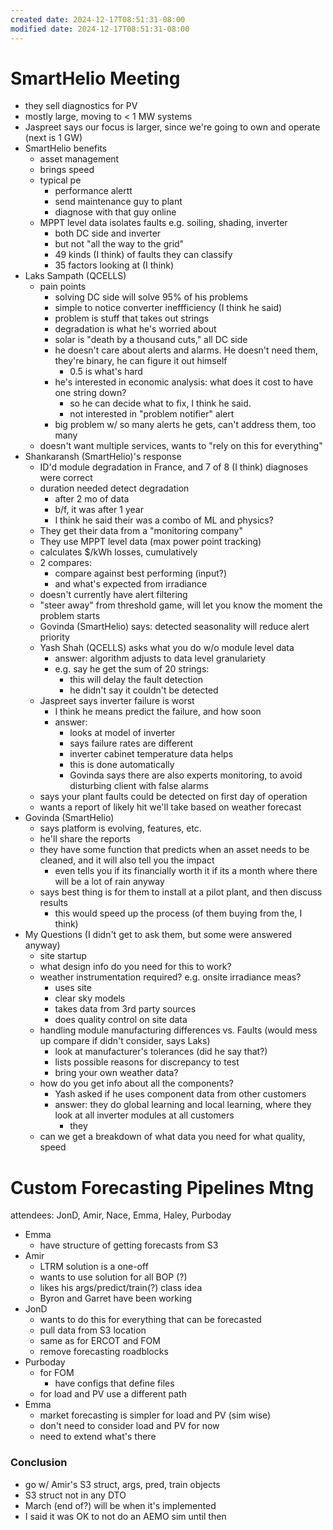 ```yaml
---
created date: 2024-12-17T08:51:31-08:00
modified date: 2024-12-17T08:51:31-08:00
---
```

# SmartHelio Meeting
- they sell diagnostics for PV
- mostly large, moving to < 1 MW systems
- Jaspreet says our focus is larger, since we're going to own and operate (next is 1 GW)
- SmartHelio benefits
	- asset management
	- brings speed
	- typical pe
		- performance alertt
		- send maintenance guy to plant
		- diagnose with that guy online
	- MPPT level data isolates faults e.g. soiling, shading, inverter
		- both DC side and inverter
		- but not "all the way to the grid"
		- 49 kinds (I think) of faults they can classify
		- 35 factors looking at (I think)
- Laks Sampath (QCELLS)
	- pain points
		- solving DC side will solve 95% of his problems
		- simple to notice converter ineffficiency (I think he said)
		- problem is stuff that takes out strings
		- degradation is what he's worried about
		- solar is "death by a thousand cuts," all DC side
		- he doesn't care about alerts and alarms. He doesn't need them, they're binary, he can figure it out himself
			- 0.5 is what's hard
		- he's interested in economic analysis: what does it cost to have one string down?
			- so he can decide what to fix, I think he said.
			- not interested in "problem notifier" alert
		- big problem w/ so many alerts he gets, can't address them, too many
	- doesn't want multiple services, wants to "rely on this for everything"
- Shankaransh (SmartHelio)'s response
	- ID'd module degradation in France, and 7 of 8 (I think) diagnoses were correct
	- duration needed detect degradation
		- after 2 mo of data
		- b/f, it was after 1 year
		- I think he said their was a combo of ML and physics?
	- They get their data from a "monitoring company"
	- They use MPPT level data (max power point tracking)
	- calculates $/kWh losses, cumulatively
	- 2 compares: 
		- compare against best performing (input?) 
		- and what's expected from irradiance
	- doesn't currently have alert filtering
	- "steer away" from threshold game, will let you know the moment the problem starts
	- Govinda (SmartHelio) says: detected seasonality will reduce alert priority
	- Yash Shah (QCELLS) asks what you do w/o module level data
		- answer: algorithm adjusts to data level granulariety
		- e.g. say he get the sum of 20 strings: 
			- this will delay the fault detection
			- he didn't say it couldn't be detected
	- Jaspreet says inverter failure is worst
		- I think he means predict the failure, and how soon
		- answer: 
			- looks at model of inverter
			- says failure rates are different
			- inverter cabinet temperature data helps
			- this is done automatically
			- Govinda says there are also experts monitoring, to avoid disturbing client with false alarms
	- says your plant faults could be detected on first day of operation
	- wants a report of likely hit we'll take based on weather forecast
- Govinda (SmartHelio)
	- says platform is evolving, features, etc.
	- he'll share the reports
	- they have some function that predicts when an asset needs to be cleaned, and it will also tell you the impact
		- even tells you if its financially worth it if its a month where there will be a lot of rain anyway
	- says best thing is for them to install at a pilot plant, and then discuss results
		- this would speed up the process (of them buying from the, I think)
- My Questions (I didn't get to ask them, but some were answered anyway)
	- site startup
	- what design info do you need for this to work?
	- weather instrumentation required?  e.g. onsite irradiance meas?
		- uses site
		- clear sky models
		- takes data from 3rd party sources
		- does quality control on site data
	- handling module manufacturing differences vs. Faults (would mess up compare if didn't consider, says Laks)
		- look at manufacturer's tolerances (did he say that?)
		- lists possible reasons for discrepancy to test
		- bring your own weather data?
	- how do you get info about all the components?
		- Yash asked if he uses component data from other customers
		- answer: they do global learning and local learning, where they look at all inverter modules at all customers
			- they 
	- can we get a breakdown of what data you need for what quality, speed
# Custom Forecasting Pipelines Mtng
attendees: JonD, Amir, Nace, Emma, Haley, Purboday
- Emma
	- have structure of getting forecasts from S3
- Amir
	- LTRM solution is a one-off
	- wants to use solution for all BOP (?)
	- likes his args/predict/train(?) class idea
	- Byron and Garret have been working
- JonD
	- wants to do this for everything that can be forecasted
	- pull data from S3 location
	- same as for ERCOT and FOM
	- remove forecasting roadblocks
- Purboday
	- for FOM
		- have configs that define files
	- for load and PV use a different path
- Emma
	- market forecasting is simpler for load and PV (sim wise)
	- don't need to consider load and PV for now
	- need to extend what's there
### Conclusion
- go w/ Amir's S3 struct, args, pred, train objects
- S3 struct not in any DTO
- March (end of?) will be when it's implemented
- I said it was OK to not do an AEMO sim until then